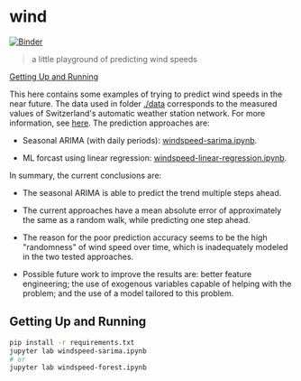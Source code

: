 # wind

[![Binder](https://mybinder.org/badge_logo.svg)](https://mybinder.org/v2/gh/e-k-m/wind/main)

> a little playground of predicting wind speeds

[Getting Up and Running](#getting-up-and-running)

This here contains some examples of trying to predict wind speeds in the near future. The data used in folder [./data](./data) corresponds to the measured values of Switzerland's automatic weather station network. For more information, see [here](https://opendata.swiss/en/dataset/automatische-wetterstationen-aktuelle-messwerte). The prediction approaches are:

- Seasonal ARIMA (with daily periods): [windspeed-sarima.ipynb](./windspeed-sarima.ipynb).

- ML forcast using linear regression: [windspeed-linear-regression.ipynb](./windspeed-linear-regression.ipynb).

In summary, the current conclusions are:

- The seasonal ARIMA is able to predict the trend multiple steps ahead.

- The current approaches have a mean absolute error of approximately the same as a random walk, while predicting one step ahead.

- The reason for the poor prediction accuracy seems to be the high "randomness" of wind speed over time, which is inadequately modeled in the two tested approaches.

- Possible future work to improve the results are: better feature engineering; the use of exogenous variables capable of helping with the problem; and the use of a model tailored to this problem.

## Getting Up and Running

```bash
pip install -r requirements.txt
jupyter lab windspeed-sarima.ipynb
# or
jupyter lab windspeed-forest.ipynb
```